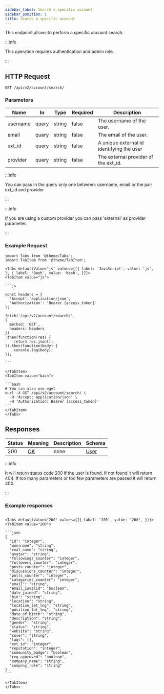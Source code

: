 ```yaml
---
sidebar_label: Search a specific account
sidebar_position: 1
title: Search a specific account
---
```


This endpoint allows to perform  a specific account search.

:::info

This operation requires authentication and admin role.

:::

## HTTP Request

`GET /api/v2/account/search/`

### Parameters

| Name     | In    | Type   | Required | Description                               |
|----------|-------|--------|----------|-------------------------------------------|
| username | query | string | false    | The username of the user.                 |
| email    | query | string | false    | The email of the user.                    |
| ext_id   | query | string | false    | A unique external id identifying the user |
| provider | query | string | false    | The external provider of the ext_id.      |

:::info

You can pass in the query only one between: username, email or the pair ext_id and provider

:::

:::info

If you are using a custom provider you can pass 'external' as provider parameter. 

:::

### Example Request

````mdx-code-block
import Tabs from '@theme/Tabs';
import TabItem from '@theme/TabItem';

<Tabs defaultValue="js" values={[{ label: 'JavaScript', value: 'js', }, { label: 'Bash', value: 'bash', }]}>
<TabItem value="js">

```js

const headers = {
  'Accept':'application/json',
  'Authorization': 'Bearer {access_token}'
};

fetch('/api/v2/account/search/',
{
  method: 'GET',
  headers: headers
})
.then(function(res) {
    return res.json();
}).then(function(body) {
    console.log(body);
});

```

</TabItem>
<TabItem value="bash">

```bash
# You can also use wget
curl -X GET /api/v2/account/search/ \
  -H 'Accept: application/json' \
  -H 'Authorization: Bearer {access_token}'
```
</TabItem>
</Tabs>
````

## Responses

| Status | Meaning                                                 | Description | Schema                                     |
|--------|---------------------------------------------------------|-------------|--------------------------------------------|
| 200    | [OK](https://tools.ietf.org/html/rfc7231#section-6.3.1) | none        | [User](/docs/apireference/v2/schemas/user) |

:::info

It will return status code 200 if the user is found. If not found it will return 404. If too many parameters or too few parameters are passed it will return 400.

:::

### Example responses

````mdx-code-block

<Tabs defaultValue="200" values={[{ label: '200', value: '200', }]}>
<TabItem value="200">

```json
{
  "id": "integer",
  "username": "string",
  "real_name": "string",
  "avatar": "string",
  "followings_counter": "integer",
  "followers_counter": "integer",
  "posts_counter": "integer",
  "discussions_counter": "integer",
  "polls_counter": "integer",
  "categories_counter": "integer",
  "email": "string",
  "email_isvalid": "boolean",
  "date_joined": "string",
  "bio": "string",
  "location": "string",
  "location_lat_lng": "string",
  "position_lat_lng": "string",
  "date_of_birth": "string",
  "description": "string",
  "gender": "string",
  "status": "string",
  "website": "string",
  "cover": "string",
  "tags": [],
  "ext_id": "integer",
  "reputation": "integer",
  "community_badge": "boolean",
  "reg_approved": "boolean",
  "company_name": "string",
  "company_role": "string"
}
```

</TabItem>
</Tabs>
````







